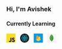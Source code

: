 
<h3> Hi, I'm Avishek </h3>

<h4> Currently Learning </h4> 

<img src="js.png" width="24" height="24"> &nbsp; <img src="react.png" width="24" height="24"> &nbsp; <img src="firebase.png" width="24" height="24"> &nbsp; <img src="mongodb.png" width="24" height="24">

